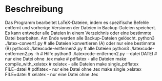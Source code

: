# Beschreibung

Das Programm bearbeitet LaTeX-Dateien, indem es spezifische Befehle entfernt und vorherige Versionen der Dateien in Backup-Dateien speichert. Es kann entweder alle Dateien in einem Verzeichnis oder eine bestimmte Datei bearbeiten. Am Ende werden alle Backup-Dateien gelöscht.
python3 ./latex-convert1.py # alle Dateien konvertieren (A) oder nur eine bestimmte (B)
python3 ./latexcode-entfernen2.py # alle Dateien
python3 ./latexcode-entfernen2.py -h # Hilfe
python3 ./latexcode-entfernen2.py --datei DATEI # nur eine Datei ohne .tex
make # pdflatex - alle Dateien
make compile_with_xelatex # xelatex - alle Dateien
make single_pdflatex FILE=datei # pdflatex - nur eine Datei ohne .tex
make single_xelatex FILE=datei # xelatex - nur eine Datei ohne .tex

